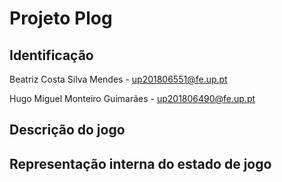 # Projeto Plog

## Identificação

Beatriz Costa Silva Mendes - up201806551@fe.up.pt

Hugo Miguel Monteiro Guimarães - up201806490@fe.up.pt

## Descrição do jogo

## Representação interna do estado de jogo

